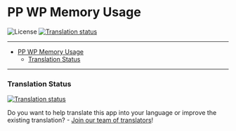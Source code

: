 # PP WP Memory Usage<a name="pp-wp-memory-usage"></a>

![License](https://img.shields.io/badge/license-GPLv3-green "License")
[![Translation status](https://weblate.ppfeufer.de/widget/wordpress-plugins/pp-wp-memory-usage/svg-badge.svg)](https://weblate.ppfeufer.de/engage/wordpress-plugins/)

______________________________________________________________________

<!-- mdformat-toc start --slug=github --maxlevel=6 --minlevel=1 -->

- [PP WP Memory Usage](#pp-wp-memory-usage)
  - [Translation Status](#translation-status)

<!-- mdformat-toc end -->

______________________________________________________________________

### Translation Status<a name="translation-status"></a>

[![Translation status](https://weblate.ppfeufer.de/widget/wordpress-plugins/pp-wp-memory-usage/multi-auto.svg)](https://weblate.ppfeufer.de/engage/wordpress-plugins/)

Do you want to help translate this app into your language or improve the existing
translation? - [Join our team of translators][weblate engage]!

<!-- Links -->

[weblate engage]: https://weblate.ppfeufer.de/engage/wordpress-plugins/ "Weblate Translations"
